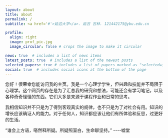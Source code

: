 ```yaml
---
layout: about
title: about
permalink: /
subtitle: <a href='#'>延边大学</a>. 延吉 吉林. 121442175@ybu.edu.cn

profile:
  align: right
  image: prof_pic.jpg
  image_circular: false # crops the image to make it circular

news: true  # includes a list of news items
latest_posts: true  # includes a list of the newest posts
selected_papers: true # includes a list of papers marked as "selected={true}"
social: true  # includes social icons at the bottom of the page
---
```


您好！很荣幸您能访问我的主页。我是一个心理学学生，但兴趣和技能并不局限于心理学。这个网页的存在是为了汇总我的研究和想法，可能还会有学习笔记，以及各种奇奇怪怪的东西。它们大多是来源于课程作业和日常的思考。

我相信知识并不只是为了得到客观真实的规律，也不只是为了对社会有用。知识的增长应该确证人的能力。对于任何人，知识都应该让他们有所体验和反思，过更好的生活。

“谁会上方语，嗒然释所疑。所疑照室白，生命聊坚持。”  ----嘘堂
